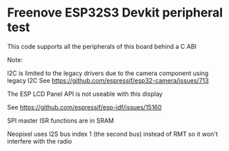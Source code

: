 # Freenove ESP32S3 Devkit peripheral test

This code supports all the peripherals of this board behind a C ABI

Note:

I2C is limited to the legacy drivers due to the camera component using legacy I2C
See https://github.com/espressif/esp32-camera/issues/713


The ESP LCD Panel API is not useable with this display

See https://github.com/espressif/esp-idf/issues/15160

SPI master ISR functions are in SRAM

Neopixel uses I2S bus index 1 (the second bus) instead of RMT so it won't interfere with the radio


